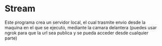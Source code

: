 # Stream
Este programa crea un servidor local, el cual trasmite envio desde la maquina en el que se ejecuto, mediante la camara delantera (puedes usar ngrok para que la url sea publica y se pueda acceder desde cualquier parte)
